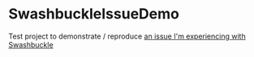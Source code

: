 # SwashbuckleIssueDemo
Test project to demonstrate / reproduce [an issue I'm experiencing with Swashbuckle](https://github.com/domaindrivendev/Swashbuckle.AspNetCore/issues/2216)

